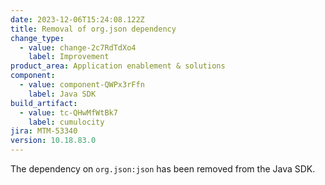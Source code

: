 ```yaml
---
date: 2023-12-06T15:24:08.122Z
title: Removal of org.json dependency
change_type:
  - value: change-2c7RdTdXo4
    label: Improvement
product_area: Application enablement & solutions
component:
  - value: component-QWPx3rFfn
    label: Java SDK
build_artifact:
  - value: tc-QHwMfWtBk7
    label: cumulocity
jira: MTM-53340
version: 10.18.83.0
---
```

The dependency on <code>org.json:json</code> has been removed from the Java SDK.
